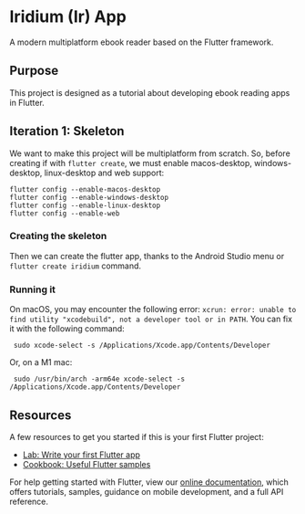 # Iridium (Ir) App

A modern multiplatform ebook reader based on the Flutter framework.

## Purpose

This project is designed as a tutorial about developing ebook reading apps in Flutter.

## Iteration 1: Skeleton

We want to make this project will be multiplatform from scratch. So, before creating if with `flutter create`, we must
enable macos-desktop, windows-desktop, linux-desktop and web support:

```
flutter config --enable-macos-desktop
flutter config --enable-windows-desktop
flutter config --enable-linux-desktop
flutter config --enable-web
```

### Creating the skeleton

Then we can create the flutter app, thanks to the Android Studio menu or `flutter create iridium` command.

### Running it

On macOS, you may encounter the following
error: `xcrun: error: unable to find utility "xcodebuild", not a developer tool or in PATH`. You can fix it with the
following command:

```
 sudo xcode-select -s /Applications/Xcode.app/Contents/Developer
 ```

Or, on a M1 mac:

```
 sudo /usr/bin/arch -arm64e xcode-select -s /Applications/Xcode.app/Contents/Developer
 ```

## Resources

A few resources to get you started if this is your first Flutter project:

- [Lab: Write your first Flutter app](https://flutter.dev/docs/get-started/codelab)
- [Cookbook: Useful Flutter samples](https://flutter.dev/docs/cookbook)

For help getting started with Flutter, view our
[online documentation](https://flutter.dev/docs), which offers tutorials,
samples, guidance on mobile development, and a full API reference.
